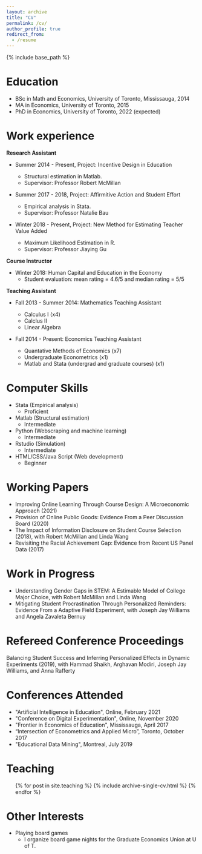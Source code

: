 ```yaml
---
layout: archive
title: "CV"
permalink: /cv/
author_profile: true
redirect_from:
  - /resume
---
```


{% include base_path %}

Education
======
* BSc in Math and Economics, University of Toronto, Mississauga,  2014
* MA in Economics, University of Toronto, 2015
* PhD in Economics, University of Toronto, 2022 (expected)

Work experience
======
**Research Assistant**
* Summer 2014 - Present, Project: Incentive Design in Education
  * Structural estimation in Matlab.  
  * Supervisor: Professor Robert McMillan

* Summer 2017 - 2018, Project: Affirmitive Action and Student Effort
  * Empirical analysis in Stata.
  * Supervisor: Professor Natalie Bau
  
* Winter 2018 - Present, Project: New Method for Estimating Teacher Value Added
  * Maximum Likelihood Estimation in R. 
  * Supervisor: Professor Jiaying Gu
  
**Course Instructor**
* Winter 2018: Human Capital and Education in the Economy
  * Student evaluation: mean rating = 4.6/5 and median rating = 5/5 

**Teaching Assistant**
* Fall 2013 - Summer 2014: Mathematics Teaching Assistant
  * Calculus I (x4)
  * Calclus II
  * Linear Algebra

* Fall 2014 - Present: Economics Teaching Assistant
  * Quantative Methods of Economics (x7)
  * Undergraduate Econometrics (x1)
  * Matlab and Stata (undergrad and graduate courses) (x1)
 
  
Computer Skills
======
* Stata (Empirical analysis)
  * Proficient 
* Matlab (Structural estimation)
  * Intermediate
* Python (Webscraping and machine learning)
  * Intermediate
* Rstudio (Simulation)
  * Intermediate 
* HTML/CSS/Java Script (Web development)
  * Beginner

Working Papers
======
* Improving Online Learning Through Course Design: A Microeconomic Approach (2021)
* Provision of Online Public Goods: Evidence From a Peer Discussion Board (2020)
* The Impact of Information Disclosure on Student Course Selection (2018), with Robert McMillan and Linda Wang
* Revisiting the Racial Achievement Gap: Evidence from Recent US Panel Data (2017)

Work in Progress
======
* Understanding Gender Gaps in STEM: A Estimable Model of College Major Choice, with Robert McMillan and Linda Wang
* Mitigating Student Procrastination Through Personalized Reminders: Evidence From a Adaptive Field Experiment, with Joseph Jay Williams and Angela Zavaleta Bernuy


Refereed Conference Proceedings 
======
Balancing Student Success and Inferring Personalized Effects in Dynamic Experiments (2019), with Hammad Shaikh, Arghavan Modiri, Joseph Jay Williams, and Anna Rafferty

  
Conferences Attended
======
* "Artificial Intelligence in Education", Online, February 2021
* "Conference on Digital Experimentation", Online, November 2020
* "Frontier in Economics of Education", Mississauga, April 2017
* “Intersection of Econometrics and Applied Micro”, Toronto, October 2017
* "Educational Data Mining", Montreal, July 2019

  
Teaching
======
  <ul>{% for post in site.teaching %}
    {% include archive-single-cv.html %}
  {% endfor %}</ul>

Other Interests
======
* Playing board games
  * I organize board game nights for the Graduate Economics Union at U of T.
